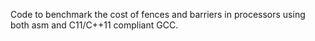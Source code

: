 Code to benchmark the cost of fences and barriers in processors using both asm
and C11/C++11 compliant GCC.
